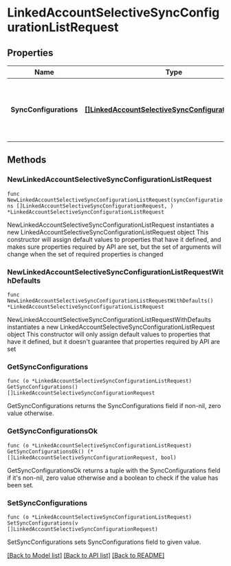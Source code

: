 # LinkedAccountSelectiveSyncConfigurationListRequest

## Properties

Name | Type | Description | Notes
------------ | ------------- | ------------- | -------------
**SyncConfigurations** | [**[]LinkedAccountSelectiveSyncConfigurationRequest**](LinkedAccountSelectiveSyncConfigurationRequest.md) | The selective syncs associated with a linked account. | 

## Methods

### NewLinkedAccountSelectiveSyncConfigurationListRequest

`func NewLinkedAccountSelectiveSyncConfigurationListRequest(syncConfigurations []LinkedAccountSelectiveSyncConfigurationRequest, ) *LinkedAccountSelectiveSyncConfigurationListRequest`

NewLinkedAccountSelectiveSyncConfigurationListRequest instantiates a new LinkedAccountSelectiveSyncConfigurationListRequest object
This constructor will assign default values to properties that have it defined,
and makes sure properties required by API are set, but the set of arguments
will change when the set of required properties is changed

### NewLinkedAccountSelectiveSyncConfigurationListRequestWithDefaults

`func NewLinkedAccountSelectiveSyncConfigurationListRequestWithDefaults() *LinkedAccountSelectiveSyncConfigurationListRequest`

NewLinkedAccountSelectiveSyncConfigurationListRequestWithDefaults instantiates a new LinkedAccountSelectiveSyncConfigurationListRequest object
This constructor will only assign default values to properties that have it defined,
but it doesn't guarantee that properties required by API are set

### GetSyncConfigurations

`func (o *LinkedAccountSelectiveSyncConfigurationListRequest) GetSyncConfigurations() []LinkedAccountSelectiveSyncConfigurationRequest`

GetSyncConfigurations returns the SyncConfigurations field if non-nil, zero value otherwise.

### GetSyncConfigurationsOk

`func (o *LinkedAccountSelectiveSyncConfigurationListRequest) GetSyncConfigurationsOk() (*[]LinkedAccountSelectiveSyncConfigurationRequest, bool)`

GetSyncConfigurationsOk returns a tuple with the SyncConfigurations field if it's non-nil, zero value otherwise
and a boolean to check if the value has been set.

### SetSyncConfigurations

`func (o *LinkedAccountSelectiveSyncConfigurationListRequest) SetSyncConfigurations(v []LinkedAccountSelectiveSyncConfigurationRequest)`

SetSyncConfigurations sets SyncConfigurations field to given value.



[[Back to Model list]](../README.md#documentation-for-models) [[Back to API list]](../README.md#documentation-for-api-endpoints) [[Back to README]](../README.md)



